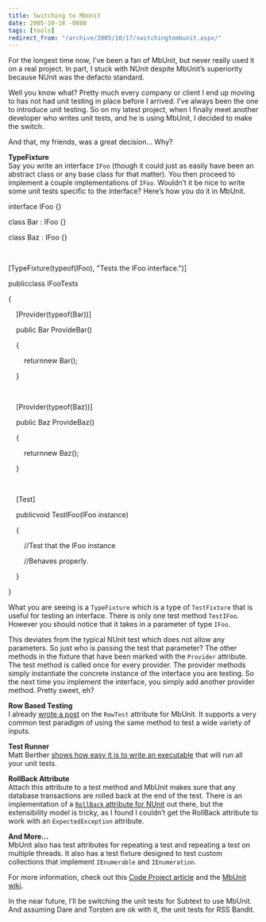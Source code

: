 ```yaml
---
title: Switching to MbUnit
date: 2005-10-18 -0800
tags: [tools]
redirect_from: "/archive/2005/10/17/switchingtombunit.aspx/"
---
```


For the longest time now, I’ve been a fan of MbUnit, but never really
used it on a real project. In part, I stuck with NUnit despite MbUnit’s
superiority because NUnit was the defacto standard.

Well you know what? Pretty much every company or client I end up moving
to has not had unit testing in place before I arrived. I’ve always been
the one to introduce unit testing. So on my latest project, when I
finally meet another developer who writes unit tests, and he is using
MbUnit, I decided to make the switch.

And that, my friends, was a great decision... Why?

**TypeFixture**  
 Say you write an interface `IFoo` (though it could just as easily have
been an abstract class or any base class for that matter). You then
proceed to implement a couple implementations of `IFoo`. Wouldn’t it be
nice to write some unit tests specific to the interface? Here’s how you
do it in MbUnit.

interface IFoo {}

class Bar : IFoo {}

class Baz : IFoo {}

 

[TypeFixture(typeof(IFoo), "Tests the IFoo interface.")]

publicclass IFooTests

{

    [Provider(typeof(Bar))]

    public Bar ProvideBar()

    {

        returnnew Bar();

    }

 

    [Provider(typeof(Baz))]

    public Baz ProvideBaz()

    {

        returnnew Baz();

    }

 

    [Test]

    publicvoid TestIFoo(IFoo instance)

    {

        //Test that the IFoo instance

        //Behaves properly.

    }

}

What you are seeing is a `TypeFixture` which is a type of `TestFixture`
that is useful for testing an interface. There is only one test method
`TestIFoo`. However you should notice that it takes in a parameter of
type `IFoo`.

This deviates from the typical NUnit test which does not allow any
parameters. So just who is passing the test that parameter? The other
methods in the fixture that have been marked with the `Provider`
attribute. The test method is called once for every provider. The
provider methods simply instantiate the concrete instance of the
interface you are testing. So the next time you implement the interface,
you simply add another provider method. Pretty sweet, eh?

**Row Based Testing**  
 I already [wrote a
post](https://haacked.com/archive/0001/01/01/1421.aspx) on the `RowTest`
attribute for MbUnit. It supports a very common test paradigm of using
the same method to test a wide variety of inputs.

**Test Runner**  
 Matt Berther [shows how easy it is to write an
executable](http://www.mattberther.com/2005/10/000677.html) that will
run all your unit tests.

**RollBack Attribute**  
 Attach this attribute to a test method and MbUnit makes sure that any
database transactions are rolled back at the end of the test. There is
an implementation of a [`RollBack` attribute for
NUnit](https://haacked.com/archive/2005/06/10/4580.aspx) out there, but
the extensibility model is tricky, as I found I couldn’t get the
RollBack attribute to work with an `ExpectedException` attribute.

**And More...**  
 MbUnit also has test attributes for repeating a test and repeating a
test on multiple threads. It also has a test fixture designed to test
custom collections that implement `IEnumerable` and `IEnumeration`.

For more information, check out this [Code Project
article](http://www.codeproject.com/gen/design/gunit.asp) and the
[MbUnit wiki](http://www.mertner.com/confluence/display/MbUnit/Home).

In the near future, I’ll be switching the unit tests for Subtext to use
MbUnit. And assuming Dare and Torsten are ok with it, the unit tests for
RSS Bandit.

